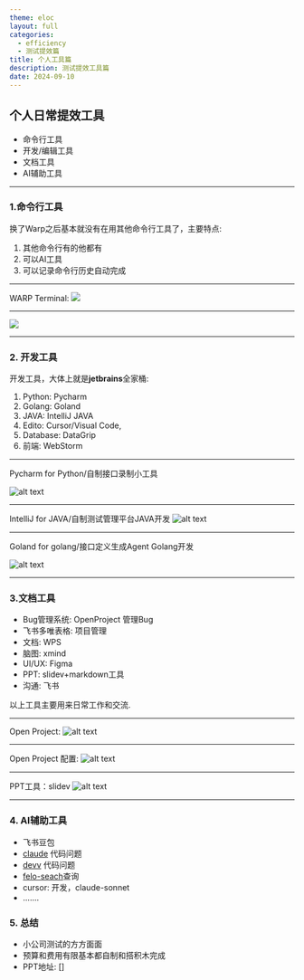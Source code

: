 ```yaml
---
theme: eloc
layout: full
categories:
  - efficiency
  - 测试提效篇 
title: 个人工具篇
description: 测试提效工具篇
date: 2024-09-10
---
```


## 个人日常提效工具

- 命令行工具
- 开发/编辑工具
- 文档工具
- AI辅助工具

---

### 1.命令行工具

换了Warp之后基本就没有在用其他命令行工具了，主要特点:
1. 其他命令行有的他都有
2. 可以AI工具
3. 可以记录命令行历史自动完成

--- 

WARP Terminal:
![](/images/warp-ai.png)

--- 

![](/images/autocomplete.png)

---

### 2. 开发工具

开发工具，大体上就是**jetbrains**全家桶:
1. Python: Pycharm
2. Golang: Goland
3. JAVA: IntelliJ JAVA
4. Edito: Cursor/Visual Code, 
5. Database: DataGrip
6. 前端: WebStorm

---

Pycharm for Python/自制接口录制小工具

![alt text](/images/pycharm.png)

--- 

IntelliJ for JAVA/自制测试管理平台JAVA开发
![alt text](/images/java.png)

---

Goland for golang/接口定义生成Agent Golang开发

![alt text](/images/golang.png)

---

### 3.文档工具

- Bug管理系统: OpenProject 管理Bug
- 飞书多唯表格: 项目管理
- 文档: WPS
- 脑图: xmind
- UI/UX: Figma
- PPT: slidev+markdown工具
- 沟通: 飞书

以上工具主要用来日常工作和交流.

---

Open Project:
![alt text](/images/openproject.png)

--- 

Open Project 配置:
![alt text](/images/op-config.png)

---

PPT工具：slidev
![alt text](/images/slidev.png)

---

### 4. AI辅助工具

- 飞书豆包
- [claude](https://claude.ai/new) 代码问题
- [devv](https://devv.ai/) 代码问题
- [felo-seach](https://felo.ai/search)查询
- cursor: 开发，claude-sonnet
- .......

### 5. 总结

- 小公司测试的方方面面
- 预算和费用有限基本都自制和搭积木完成
- PPT地址: []




